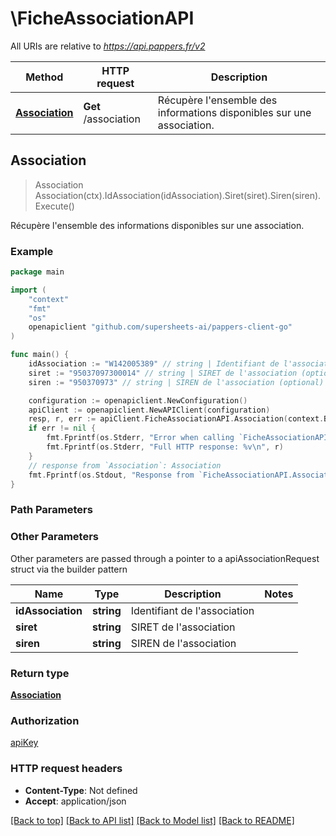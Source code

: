 # \FicheAssociationAPI

All URIs are relative to *https://api.pappers.fr/v2*

Method | HTTP request | Description
------------- | ------------- | -------------
[**Association**](FicheAssociationAPI.md#Association) | **Get** /association | Récupère l&#39;ensemble des informations disponibles sur une association.



## Association

> Association Association(ctx).IdAssociation(idAssociation).Siret(siret).Siren(siren).Execute()

Récupère l'ensemble des informations disponibles sur une association.



### Example

```go
package main

import (
	"context"
	"fmt"
	"os"
	openapiclient "github.com/supersheets-ai/pappers-client-go"
)

func main() {
	idAssociation := "W142005389" // string | Identifiant de l'association (optional)
	siret := "95037097300014" // string | SIRET de l'association (optional)
	siren := "950370973" // string | SIREN de l'association (optional)

	configuration := openapiclient.NewConfiguration()
	apiClient := openapiclient.NewAPIClient(configuration)
	resp, r, err := apiClient.FicheAssociationAPI.Association(context.Background()).IdAssociation(idAssociation).Siret(siret).Siren(siren).Execute()
	if err != nil {
		fmt.Fprintf(os.Stderr, "Error when calling `FicheAssociationAPI.Association``: %v\n", err)
		fmt.Fprintf(os.Stderr, "Full HTTP response: %v\n", r)
	}
	// response from `Association`: Association
	fmt.Fprintf(os.Stdout, "Response from `FicheAssociationAPI.Association`: %v\n", resp)
}
```

### Path Parameters



### Other Parameters

Other parameters are passed through a pointer to a apiAssociationRequest struct via the builder pattern


Name | Type | Description  | Notes
------------- | ------------- | ------------- | -------------
 **idAssociation** | **string** | Identifiant de l&#39;association | 
 **siret** | **string** | SIRET de l&#39;association | 
 **siren** | **string** | SIREN de l&#39;association | 

### Return type

[**Association**](Association.md)

### Authorization

[apiKey](../README.md#apiKey)

### HTTP request headers

- **Content-Type**: Not defined
- **Accept**: application/json

[[Back to top]](#) [[Back to API list]](../README.md#documentation-for-api-endpoints)
[[Back to Model list]](../README.md#documentation-for-models)
[[Back to README]](../README.md)

